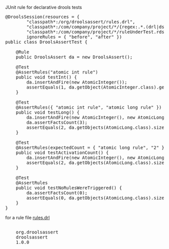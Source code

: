 JUnit rule for declarative drools tests

<pre>
@DroolsSession(resources = {
		"classpath*:/org/droolsassert/rules.drl",
		"classpath*:/com/company/project/*/{regex:.*.(drl|dsl|xlsx|gdst)}",
		"classpath*:/com/company/project/*/ruleUnderTest.rdslr" },
		ignoreRules = { "before", "after" })
public class DroolsAssertTest {

	@Rule
	public DroolsAssert da = new DroolsAssert();

	@Test
	@AssertRules("atomic int rule")
	public void testInt() {
		da.insertAndFire(new AtomicInteger());
		assertEquals(1, da.getObject(AtomicInteger.class).get());
	}

	@Test
	@AssertRules({ "atomic int rule", "atomic long rule" })
	public void testLong() {
		da.insertAndFire(new AtomicInteger(), new AtomicLong(), new AtomicLong());
		da.assertFactsCount(3);
		assertEquals(2, da.getObjects(AtomicLong.class).size());
	}

	@Test
	@AssertRules(expectedCount = { "atomic long rule", "2" }, ignore = "* int rule")
	public void testActivationCount() {
		da.insertAndFire(new AtomicInteger(), new AtomicLong(), new AtomicLong());
		assertEquals(2, da.getObjects(AtomicLong.class).size());
	}

	@Test
	@AssertRules
	public void testNoRulesWereTriggered() {
		da.assertFactsCount(0);
		assertEquals(0, da.getObjects(AtomicLong.class).size());
	}
}
</pre>

for a rule file <a href="https://github.com/droolsassert/droolsassert/blob/master/src/test/resources/org/droolsassert/rules.drl">rules.drl</a>

<pre>
<dependency>
	<groupId>org.droolsassert</groupId>
	<artifactId>droolsassert</artifactId>
	<version>1.0.0</version>
</dependency>
</pre>
